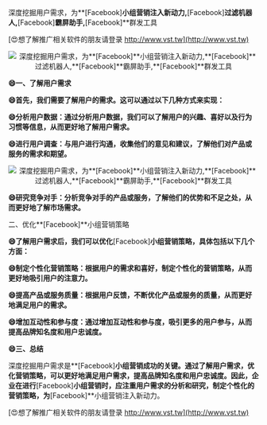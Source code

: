 深度挖掘用户需求，为**[Facebook]**小组营销注入新动力,**[Facebook]**过滤机器人,**[Facebook]**霸屏助手,**[Facebook]**群发工具

[😍想了解推广相关软件的朋友请登录 http://www.vst.tw](http://www.vst.tw)

 <center><img src="https://vst.tw/MP4/tuiguang/png/1.png" alt="深度挖掘用户需求，为**[Facebook]**小组营销注入新动力,**[Facebook]**过滤机器人,**[Facebook]**霸屏助手,**[Facebook]**群发工具"></center>

**😄一、了解用户需求**

**😄首先，我们需要了解用户的需求。这可以通过以下几种方式来实现：**

**😄分析用户数据：通过分析用户数据，我们可以了解用户的兴趣、喜好以及行为习惯等信息，从而更好地了解用户需求。**

**😄进行用户调查：与用户进行沟通，收集他们的意见和建议，了解他们对产品或服务的需求和期望。**

 <center><img src="https://vst.tw/MP4/tuiguang/png/4.png" alt="深度挖掘用户需求，为**[Facebook]**小组营销注入新动力,**[Facebook]**过滤机器人,**[Facebook]**霸屏助手,**[Facebook]**群发工具"></center>

**😄研究竞争对手：分析竞争对手的产品或服务，了解他们的优势和不足之处，从而更好地了解市场需求。**

二、优化**[Facebook]**小组营销策略

**😄了解用户需求后，我们可以优化**[Facebook]**小组营销策略，具体包括以下几个方面：**

**😄制定个性化营销策略：根据用户的需求和喜好，制定个性化的营销策略，从而更好地吸引用户的注意力。**

**😄提高产品或服务质量：根据用户反馈，不断优化产品或服务的质量，从而更好地满足用户的需求。**

**😄增加互动性和参与度：通过增加互动性和参与度，吸引更多的用户参与，从而提高品牌知名度和用户忠诚度。**

**😄三、总结**

深度挖掘用户需求是**[Facebook]**小组营销成功的关键。通过了解用户需求，优化营销策略，可以更好地满足用户需求，提高品牌知名度和用户忠诚度。因此，企业在进行**[Facebook]**小组营销时，应注重用户需求的分析和研究，制定个性化的营销策略，为**[Facebook]**小组营销注入新动力。

[😍想了解推广相关软件的朋友请登录 http://www.vst.tw](http://www.vst.tw)



